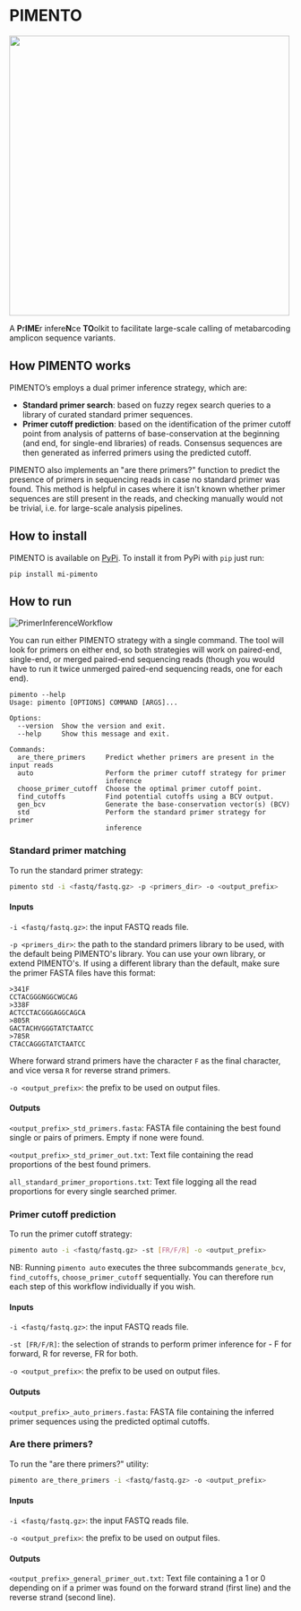 # PIMENTO
<img src="PIMENTO.png" width="500">

A **P**r**IME**r infere**N**ce **TO**olkit to facilitate large-scale calling of metabarcoding amplicon sequence variants.

## How PIMENTO works
PIMENTO’s employs a dual primer inference strategy, which are:

- **Standard primer search**: based on fuzzy regex search queries to a library of curated standard primer sequences.
- **Primer cutoff prediction**: based on the identification of the primer cutoff point from analysis of patterns of base-conservation at the beginning (and end, for single-end libraries) of reads. Consensus sequences are then generated as inferred primers using the predicted cutoff.

PIMENTO also implements an "are there primers?" function to predict the presence of primers in sequencing reads in case no standard primer was found. This method is helpful in cases where it isn't known whether primer sequences are still present in the reads, and checking manually would not be trivial, i.e. for large-scale analysis pipelines.

## How to install

PIMENTO is available on [PyPi](https://pypi.org/project/mi-pimento/). To install it from PyPi with `pip` just run:

`pip install mi-pimento`

## How to run

![PrimerInferenceWorkflow](PrimerInferenceWorkflow.png)

You can run either PIMENTO strategy with a single command. The tool will look for primers on either end, so both strategies will work on paired-end, single-end, or merged paired-end sequencing reads (though you would have to run it twice unmerged paired-end sequencing reads, one for each end).

```
pimento --help
Usage: pimento [OPTIONS] COMMAND [ARGS]...

Options:
  --version  Show the version and exit.
  --help     Show this message and exit.

Commands:
  are_there_primers     Predict whether primers are present in the input reads
  auto                  Perform the primer cutoff strategy for primer
                        inference
  choose_primer_cutoff  Choose the optimal primer cutoff point.
  find_cutoffs          Find potential cutoffs using a BCV output.
  gen_bcv               Generate the base-conservation vector(s) (BCV)
  std                   Perform the standard primer strategy for primer
                        inference
```


### Standard primer matching

To run the standard primer strategy:
```bash
pimento std -i <fastq/fastq.gz> -p <primers_dir> -o <output_prefix>
```

#### Inputs

`-i <fastq/fastq.gz>`: the input FASTQ reads file.

`-p <primers_dir>`: the path to the standard primers library to be used, with the default being PIMENTO's library. You can use your own library, or extend PIMENTO's. If using a different library than the default, make sure the primer FASTA files have this format:

```
>341F
CCTACGGGNGGCWGCAG
>338F
ACTCCTACGGGAGGCAGCA
>805R
GACTACHVGGGTATCTAATCC
>785R
CTACCAGGGTATCTAATCC
```

Where forward strand primers have the character `F` as the final character, and vice versa `R` for reverse strand primers.

`-o <output_prefix>`: the prefix to be used on output files.

#### Outputs

`<output_prefix>_std_primers.fasta`: FASTA file containing the best found single or pairs of primers. Empty if none were found.

`<output_prefix>_std_primer_out.txt`: Text file containing the read proportions of the best found primers.

`all_standard_primer_proportions.txt`: Text file logging all the read proportions for every single searched primer.

### Primer cutoff prediction

To run the primer cutoff strategy:
```bash
pimento auto -i <fastq/fastq.gz> -st [FR/F/R] -o <output_prefix>
```

NB: Running `pimento auto` executes the three subcommands `generate_bcv`, `find_cutoffs`, `choose_primer_cutoff` sequentially. You can therefore run each step of this workflow individually if you wish.

#### Inputs

`-i <fastq/fastq.gz>`: the input FASTQ reads file.

`-st [FR/F/R]`: the selection of strands to perform primer inference for - F for forward, R for reverse, FR for both.

`-o <output_prefix>`: the prefix to be used on output files.

#### Outputs

`<output_prefix>_auto_primers.fasta`: FASTA file containing the inferred primer sequences using the predicted optimal cutoffs.

### Are there primers?

To run the "are there primers?" utility:
```bash
pimento are_there_primers -i <fastq/fastq.gz> -o <output_prefix>
```

#### Inputs

`-i <fastq/fastq.gz>`: the input FASTQ reads file.

`-o <output_prefix>`: the prefix to be used on output files.


#### Outputs

`<output_prefix>_general_primer_out.txt`: Text file containing a 1 or 0 depending on if a primer was found on the forward strand (first line) and the reverse strand (second line).
